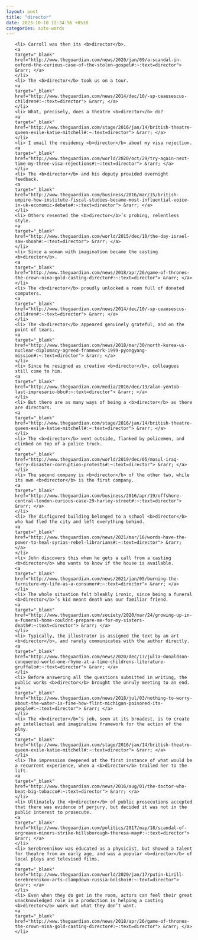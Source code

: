 ```yaml
---
layout: post
title: "director"
date: 2023-10-10 12:34:56 +0530
categories: auto-words
---
```

<ol>

    <li> Carroll was then its <b>director</b>.
    <a 
    target="_blank" 
    href="http://www.theguardian.com/news/2020/jan/09/a-scandal-in-oxford-the-curious-case-of-the-stolen-gospel#:~:text=director"> &rarr; </a>
    </li>
    <li> The <b>director</b> took us on a tour.
    <a 
    target="_blank" 
    href="http://www.theguardian.com/news/2014/dec/10/-sp-ceausescus-children#:~:text=director"> &rarr; </a>
    </li>
    <li> What, precisely, does a theatre <b>director</b> do?
    <a 
    target="_blank" 
    href="http://www.theguardian.com/stage/2016/jan/14/british-theatre-queen-exile-katie-mitchell#:~:text=director"> &rarr; </a>
    </li>
    <li> I email the residency <b>director</b> about my visa rejection.
    <a 
    target="_blank" 
    href="http://www.theguardian.com/world/2020/oct/29/try-again-next-time-my-three-visa-rejections#:~:text=director"> &rarr; </a>
    </li>
    <li> The <b>director</b> and his deputy provided overnight feedback.
    <a 
    target="_blank" 
    href="http://www.theguardian.com/business/2016/mar/15/british-umpire-how-institute-fiscal-studies-became-most-influential-voice-in-uk-economic-debate#:~:text=director"> &rarr; </a>
    </li>
    <li> Others resented the <b>director</b>’s probing, relentless style.
    <a 
    target="_blank" 
    href="http://www.theguardian.com/world/2015/dec/10/the-day-israel-saw-shoah#:~:text=director"> &rarr; </a>
    </li>
    <li> Since a woman with imagination became the casting <b>director</b>.
    <a 
    target="_blank" 
    href="http://www.theguardian.com/news/2018/apr/26/game-of-thrones-the-crown-nina-gold-casting-director#:~:text=director"> &rarr; </a>
    </li>
    <li> The <b>director</b> proudly unlocked a room full of donated computers.
    <a 
    target="_blank" 
    href="http://www.theguardian.com/news/2014/dec/10/-sp-ceausescus-children#:~:text=director"> &rarr; </a>
    </li>
    <li> The <b>director</b> appeared genuinely grateful, and on the point of tears.
    <a 
    target="_blank" 
    href="http://www.theguardian.com/news/2018/mar/30/north-korea-us-nuclear-diplomacy-agreed-framework-1999-pyongyang-mission#:~:text=director"> &rarr; </a>
    </li>
    <li> Since he resigned as creative <b>director</b>, colleagues still come to him.
    <a 
    target="_blank" 
    href="http://www.theguardian.com/media/2016/dec/13/alan-yentob-last-impresario-bbc#:~:text=director"> &rarr; </a>
    </li>
    <li> But there are as many ways of being a <b>director</b> as there are directors.
    <a 
    target="_blank" 
    href="http://www.theguardian.com/stage/2016/jan/14/british-theatre-queen-exile-katie-mitchell#:~:text=director"> &rarr; </a>
    </li>
    <li> The <b>director</b> went outside, flanked by policemen, and climbed on top of a police truck.
    <a 
    target="_blank" 
    href="http://www.theguardian.com/world/2019/dec/05/mosul-iraq-ferry-disaster-corruption-protests#:~:text=director"> &rarr; </a>
    </li>
    <li> The second company is <b>director</b> of the other two, while its own <b>director</b> is the first company.
    <a 
    target="_blank" 
    href="http://www.theguardian.com/business/2016/apr/19/offshore-central-london-curious-case-29-harley-street#:~:text=director"> &rarr; </a>
    </li>
    <li> The disfigured building belonged to a school <b>director</b> who had fled the city and left everything behind.
    <a 
    target="_blank" 
    href="http://www.theguardian.com/news/2021/mar/16/words-have-the-power-to-heal-syrias-rebel-librarians#:~:text=director"> &rarr; </a>
    </li>
    <li> John discovers this when he gets a call from a casting <b>director</b> who wants to know if the house is available.
    <a 
    target="_blank" 
    href="http://www.theguardian.com/news/2021/jan/05/burning-the-furniture-my-life-as-a-consumer#:~:text=director"> &rarr; </a>
    </li>
    <li> The whole situation felt bleakly ironic, since being a funeral <b>director</b>’s kid meant death was our familiar friend.
    <a 
    target="_blank" 
    href="http://www.theguardian.com/society/2020/mar/24/growing-up-in-a-funeral-home-couldnt-prepare-me-for-my-sisters-death#:~:text=director"> &rarr; </a>
    </li>
    <li> Typically, the illustrator is assigned the text by an art <b>director</b>, and rarely communicates with the author directly.
    <a 
    target="_blank" 
    href="http://www.theguardian.com/news/2020/dec/17/julia-donaldson-conquered-world-one-rhyme-at-a-time-childrens-literature-gruffalo#:~:text=director"> &rarr; </a>
    </li>
    <li> Before answering all the questions submitted in writing, the public works <b>director</b> brought the unruly meeting to an end.
    <a 
    target="_blank" 
    href="http://www.theguardian.com/news/2018/jul/03/nothing-to-worry-about-the-water-is-fine-how-flint-michigan-poisoned-its-people#:~:text=director"> &rarr; </a>
    </li>
    <li> The <b>director</b>’s job, seen at its broadest, is to create an intellectual and imaginative framework for the action of the play.
    <a 
    target="_blank" 
    href="http://www.theguardian.com/stage/2016/jan/14/british-theatre-queen-exile-katie-mitchell#:~:text=director"> &rarr; </a>
    </li>
    <li> The impression deepened at the first instance of what would be a recurrent experience, when a <b>director</b> trailed her to the lift.
    <a 
    target="_blank" 
    href="http://www.theguardian.com/news/2016/aug/01/the-doctor-who-beat-big-tobacco#:~:text=director"> &rarr; </a>
    </li>
    <li> Ultimately the <b>director</b> of public prosecutions accepted that there was evidence of perjury, but decided it was not in the public interest to prosecute.
    <a 
    target="_blank" 
    href="http://www.theguardian.com/politics/2017/may/18/scandal-of-orgreave-miners-strike-hillsborough-theresa-may#:~:text=director"> &rarr; </a>
    </li>
    <li> Serebrennikov was educated as a physicist, but showed a talent for theatre from an early age, and was a popular <b>director</b> of local plays and televised films.
    <a 
    target="_blank" 
    href="http://www.theguardian.com/world/2020/jan/17/putin-kirill-serebrennikov-arts-clampdown-russia-bolshoi#:~:text=director"> &rarr; </a>
    </li>
    <li> Even when they do get in the room, actors can feel their great unacknowledged role in a production is helping a casting <b>director</b> work out what they don’t want.
    <a 
    target="_blank" 
    href="http://www.theguardian.com/news/2018/apr/26/game-of-thrones-the-crown-nina-gold-casting-director#:~:text=director"> &rarr; </a>
    </li>
